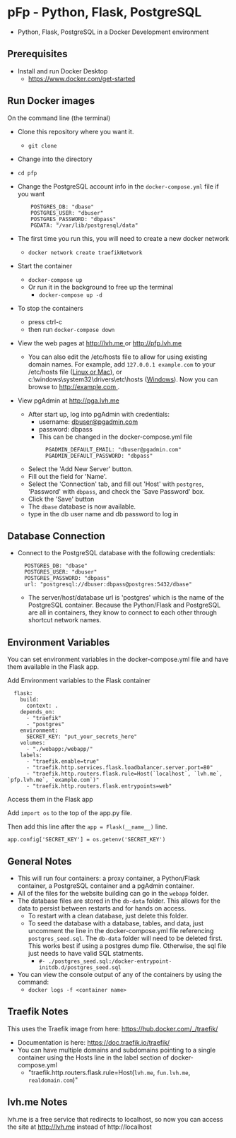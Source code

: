 # pFp - Python, Flask, PostgreSQL
- Python, Flask, PostgreSQL in a Docker Development environment

## Prerequisites
- Install and run Docker Desktop
  - [https://www.docker.com/get-started ](https://www.docker.com/get-started)

## Run Docker images
On the command line (the terminal)
- Clone this repository where you want it.
  - `git clone `
- Change into the directory
- `cd pfp`
- Change the PostgreSQL account info in the `docker-compose.yml` file if you want
 
  ```
      POSTGRES_DB: "dbase"
      POSTGRES_USER: "dbuser"
      POSTGRES_PASSWORD: "dbpass"
      PGDATA: "/var/lib/postgresql/data"
  ```

- The first time you run this, you will need to create a new docker network
  - `docker network create traefikNetwork`
- Start the container
  - `docker-compose up`
  - Or run it in the background to free up the terminal
    - `docker-compose up -d`
- To stop the containers
  - press ctrl-c
  - then run `docker-compose down`
- View the web pages at [http://lvh.me ](http://lvh.me) or
  [http://pfp.lvh.me ](http://pfp.lvh.me)
  - You can also edit the /etc/hosts file to allow for using existing domain
    names. For example, add `127.0.0.1 example.com` to your /etc/hosts file
    ([Linux or Mac](https://www.makeuseof.com/tag/modify-manage-hosts-file-linux/)), or c:\windows\system32\drivers\etc\hosts ([Windows](https://www.howtogeek.com/howto/27350/beginner-geek-how-to-edit-your-hosts-file/)). Now you can browse to [http://example.com ](http://example.com).
- View pgAdmin at [http://pga.lvh.me ](http://pga.lvh.me)
  - After start up, log into pgAdmin with credentials: 
    - username: dbuser@pgadmin.com
    - password: dbpass
    - This can be changed in the docker-compose.yml file
      ```
        PGADMIN_DEFAULT_EMAIL: "dbuser@pgadmin.com"
        PGADMIN_DEFAULT_PASSWORD: "dbpass"
      ```
  - Select the 'Add New Server' button.
  - Fill out the field for 'Name'.
  - Select the 'Connection' tab, and fill out 'Host' with `postgres`, 'Password' with
    `dbpass`, and check the 'Save Password' box.
  - Click the 'Save' button
  - The `dbase` database is now available.
  - type in the db user name and db password to log in

## Database Connection
- Connect to the PostgreSQL database with the following credentials:

  ```
    POSTGRES_DB: "dbase"
    POSTGRES_USER: "dbuser"
    POSTGRES_PASSWORD: "dbpass"
    url: "postgresql://dbuser:dbpass@postgres:5432/dbase"

  ```
  - The server/host/database url is 'postgres' which is the name of the PostgreSQL container. Because the Python/Flask and PostgreSQL are all in containers, they know to connect to each other through shortcut network names.

## Environment Variables
You can set environment variables in the docker-compose.yml file and have them
available in the Flask app.

Add Environment variables to the Flask container
```
  flask:
    build:
      context: .
    depends_on:
      - "traefik"
      - "postgres"
    environment:
      SECRET_KEY: "put_your_secrets_here"
    volumes:
      - "./webapp:/webapp/"
    labels:
      - "traefik.enable=true"
      - "traefik.http.services.flask.loadbalancer.server.port=80"
      - "traefik.http.routers.flask.rule=Host(`localhost`, `lvh.me`, `pfp.lvh.me`, `example.com`)"
      - "traefik.http.routers.flask.entrypoints=web"
```

Access them in the Flask app

Add `import os` to the top of the app.py file.

Then add this line after the `app = Flask(__name__)` line.

```
app.config['SECRET_KEY'] = os.getenv('SECRET_KEY')
```

## General Notes 
- This will run four containers: a proxy container, a Python/Flask container, a PostgreSQL container and a pgAdmin container.
- All of the files for the website building can go in the `webapp` folder.
- The database files are stored in the `db-data` folder. This allows for the
  data to persist between restarts and for hands on access.
  - To restart with a clean database, just delete this folder.
  - To seed the database with a database, tables, and data, just uncomment the
    line in the docker-compose.yml file referencing `postgres_seed.sql`. The `db-data`
    folder will need to be deleted first. This works best if using a postgres dump
    file. Otherwise, the sql file just needs to have valid SQL statments.
    - `#- ./postgres_seed.sql:/docker-entrypoint-initdb.d/postgres_seed.sql`
- You can view the console output of any of the containers by using the
  command:
  - `docker logs -f <container name>`

## Traefik Notes
This uses the Traefik image from here: https://hub.docker.com/_/traefik/
- Documentation is here: https://doc.traefik.io/traefik/
- You can have multiple domains and subdomains pointing to a single container
using the Hosts line in the label section of docker-compose.yml
    - "traefik.http.routers.flask.rule=Host(`lvh.me`, `fun.lvh.me`, `realdomain.com`)"

## lvh.me Notes
lvh.me is a free service that redirects to localhost, so now you can access the
site at http://lvh.me instead of http://localhost




